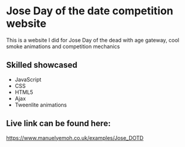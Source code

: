 # Jose Day of the date competition website
This is a website I did for Jose Day of the dead with age gateway, cool smoke animations and competition mechanics 

## Skilled showcased

- JavaScript
- CSS
- HTML5
- Ajax
- Tweenlite animations

## Live link can be found here:

https://www.manuelyemoh.co.uk/examples/Jose_DOTD
